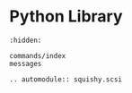 # Python Library

```{toctree}
:hidden:

commands/index
messages
```

```{eval-rst}
.. automodule:: squishy.scsi

```
